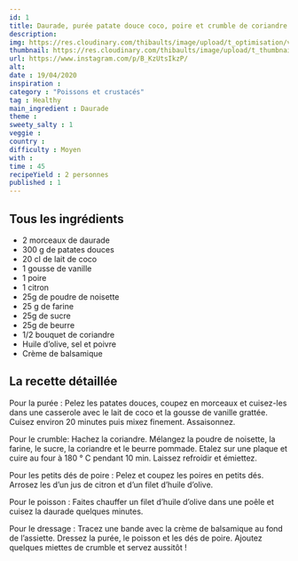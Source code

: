 ```yaml
---
id: 1
title: Daurade, purée patate douce coco, poire et crumble de coriandre
description: 
img: https://res.cloudinary.com/thibaults/image/upload/t_optimisation/v1600517713/Recipes/20200419_daurade.jpg
thumbnail: https://res.cloudinary.com/thibaults/image/upload/t_thumbnail_josie/v1600517713/Recipes/20200419_daurade.jpg
url: https://www.instagram.com/p/B_KzUtsIkzP/
alt: 
date : 19/04/2020
inspiration :
category : "Poissons et crustacés"
tag : Healthy
main_ingredient : Daurade
theme : 
sweety_salty : 1
veggie : 
country :
difficulty : Moyen
with : 
time : 45
recipeYield : 2 personnes
published : 1
---
```


## Tous les ingrédients
 - 2 morceaux de daurade
 - 300 g de patates douces
 - 20 cl de lait de coco
 - 1 gousse de vanille
 - 1 poire
 - 1 citron
 - 25g de poudre de noisette
 - 25 g de farine
 - 25g de sucre
 - 25g de beurre
 - 1/2 bouquet de coriandre
 - Huile d’olive, sel et poivre
 - Crème de balsamique

## La recette détaillée
Pour la purée :
Pelez les patates douces, coupez en morceaux et cuisez-les dans une casserole avec le lait de coco et la gousse de vanille grattée. Cuisez environ 20 minutes puis mixez finement. Assaisonnez.

Pour le crumble:
Hachez la coriandre. Mélangez la poudre de noisette, la farine, le sucre, la coriandre et le beurre pommade. Etalez sur une plaque et cuire au four à 180 ° C pendant 10 min. Laissez refroidir et émiettez.

Pour les petits dés de poire :
Pelez et coupez les poires en petits dés. Arrosez les d’un jus de citron et d’un filet d’huile d’olive.

Pour le poisson :
Faites chauffer un filet d’huile d’olive dans une poêle et cuisez la daurade quelques minutes.

Pour le dressage :
Tracez une bande avec la crème de balsamique au fond de l’assiette. Dressez la purée, le poisson et les dés de poire. Ajoutez quelques miettes de crumble et servez aussitôt !